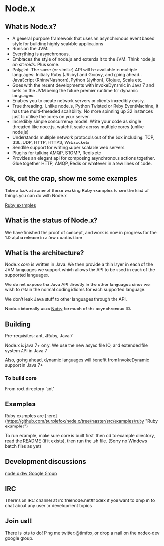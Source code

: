 # Node.x

## What is Node.x?

* A general purpose framework that uses an asynchronous event based style for building highly scalable applications
* Runs on the JVM.
* Everything is asynchronous.
* Embraces the style of node.js and extends it to the JVM. Think node.js *on steroids*. Plus some.
* Polyglot. The same (or similar) API will be available in multiple languages: Initially Ruby (JRuby) and Groovy, and going ahead... JavaScript (Rhino/Nashorn), Python (Jython), Clojure, Scala etc.
* Goes with the recent developments with InvokeDynamic in Java 7 and bets on the JVM being the future premier runtime for dynamic languages.
* Enables you to create network servers or clients incredibly easily.
* True threading. Unlike node.js, Python Twisted or Ruby EventMachine, it has true multi-threaded scalability. No more spinning up 32 instances just to utilise the cores on your server.
* Incredibly simple concurrency model. Write your code as single threaded like node.js, watch it scale across multiple cores (unlike node.js)
* Understands multiple network protocols out of the box including: TCP, SSL, UDP, HTTP, HTTPS, Websockets
* Sendfile support for writing super scalable web servers
* Plugins for talking AMQP, STOMP, Redis etc
* Provides an elegant api for composing asynchronous actions together. Glue together HTTP, AMQP, Redis or whatever in a few lines of code.

## Ok, cut the crap, show me some examples

Take a look at some of these working Ruby examples to see the kind of things you can do with Node.x

[Ruby examples](https://github.com/purplefox/node.x/tree/master/src/examples/ruby "Ruby examples")

## What is the status of Node.x?

We have finished the proof of concept, and work is now in progress for the 1.0 alpha release in a few months time

## What is the architecture?

Node.x *core* is written in Java. We then provide a thin layer in each of the JVM languages we support which allows the API to be used in each of the supported languages.

We do not expose the Java API directly in the other languages since we wish to retain the normal coding idioms for each supported language.

We don't leak Java stuff to other languages through the API.

Node.x internally uses [Netty](https://github.com/netty/netty "Netty") for much of the asynchronous IO.

## Building

Pre-requisites: ant, JRuby, Java 7

Node.x is java 7+ only. We use the new async file IO, and extended file system API in Java 7.

Also, going ahead, dynamic languages will benefit from InvokeDynamic support in Java 7+

### To build core

From root directory 'ant'

## Examples

Ruby examples are [here] (https://github.com/purplefox/node.x/tree/master/src/examples/ruby "Ruby examples")

To run example, make sure core is built first, then cd to example directory, read the README (if it exists), then run the .sh file. (Sorry no Windows batch files as yet)

## Development discussions

[node.x dev Google Group](http://groups.google.com/group/nodex-dev "Node.x dev")

## IRC

There's an IRC channel at irc.freenode.net#nodex if you want to drop in to chat about any user or development topics

## Join us!!

There is lots to do! Ping me twitter:@timfox, or drop a mail on the nodex-dev google group.





